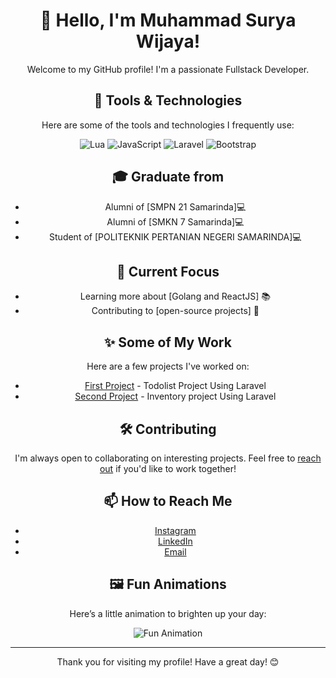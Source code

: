 <div align="center">

# 👋 Hello, I'm Muhammad Surya Wijaya!

Welcome to my GitHub profile! I'm a passionate Fullstack Developer.

## 🔧 Tools & Technologies

Here are some of the tools and technologies I frequently use:

![Lua](https://img.shields.io/badge/Lua-2C2D72?style=for-the-badge&logo=lua&logoColor=white)
![JavaScript](https://img.shields.io/badge/JavaScript-F7DF1C?style=for-the-badge&logo=javascript&logoColor=black)
![Laravel](https://img.shields.io/badge/Laravel-E14F4F?style=for-the-badge&logo=laravel&logoColor=white)
![Bootstrap](https://img.shields.io/badge/Bootstrap-7952B3?style=for-the-badge&logo=bootstrap&logoColor=white)

## 🎓️ Graduate from
- Alumni of [SMPN 21 Samarinda]💻
- Alumni of [SMKN 7 Samarinda]💻
- Student of [POLITEKNIK PERTANIAN NEGERI SAMARINDA]💻

## 🌱 Current Focus
- Learning more about [Golang and ReactJS] 📚
- Contributing to [open-source projects] 🤝

## ✨ Some of My Work

Here are a few projects I've worked on:

- [First Project](https://github.com/jayzajie/Todo-List-Laravel) - Todolist Project Using Laravel
- [Second Project](https://github.com/jayzajie/inventory-app-laravel) - Inventory project Using Laravel

## 🛠️ Contributing

I'm always open to collaborating on interesting projects. Feel free to [reach out](mailto:suryawijaya1147@gmail.com) if you'd like to work together!

## 📫 How to Reach Me

- [Instagram](https://www.instagram.com/suryawijaya_01/)
- [LinkedIn](https://www.linkedin.com/in/muhammad-surya-wijaya-390104286/)
- [Email](mailto:suryawijaya1147@gmail.com)

## 🖼️ Fun Animations

Here’s a little animation to brighten up your day:

<img src="https://media.giphy.com/media/pOKrXLf9N5g76/giphy.gif?cid=ecf05e47h3vly4xtvyl9o5irn8cerk0933xeb7sv2b4oye9j&ep=v1_gifs_related&rid=giphy.gif&ct=g" alt="Fun Animation">

---

Thank you for visiting my profile! Have a great day! 😊

</div>
